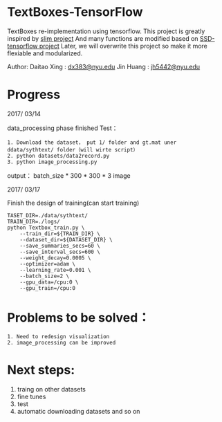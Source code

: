 # TextBoxes-TensorFlow
TextBoxes re-implementation using tensorflow.
This project is greatly inspired by [slim project](https://github.com/tensorflow/models/tree/master/slim)
And many functions are modified based on [SSD-tensorflow project](https://github.com/balancap/SSD-Tensorflow)
Later, we will overwrite this project so make it more
flexiable and modularized.

Author: 
	Daitao Xing : dx383@nyu.edu
	Jin Huang   : jh5442@nyu.edu

# Progress
2017/ 03/14  

data_processing phase finished
Test：

	1. Download the dataset， put 1/ folder and gt.mat uner ddata/sythtext/ folder（will wirte script）   
	2. python datasets/data2record.py    
	3. python image_processing.py    
	
output： batch_size * 300 * 300 * 3 image

2017/ 03/17  

Finish the design of training(can start training)	

	TASET_DIR=./data/sythtext/
	TRAIN_DIR=./logs/
	python Textbox_train.py \
		--train_dir=${TRAIN_DIR} \
		--dataset_dir=${DATASET_DIR} \
		--save_summaries_secs=60 \
		--save_interval_secs=600 \
		--weight_decay=0.0005 \
		--optimizer=adam \
		--learning_rate=0.001 \
		--batch_size=2 \
	    --gpu_data=/cpu:0 \
	    --gpu_train=/cpu:0
# Problems to be solved： 
	1. Need to redesign visualization		
	2. image_processing can be improved
		
# Next steps:
 
1. traing on other datasets
2. fine tunes
3. test
4. automatic downloading datasets and so on

